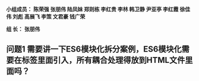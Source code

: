 

**小组成员： 陈荣强 张朋伟 陆凤妹  郑则栋 李红贵 李林 韩卫静 尹亚亭 李红霞  徐佳伟  刘彪  高展飞 李策  文君豪 钱广荣**

**组       长： 张朋伟**


## 问题1  需要讲一下ES6模块化拆分案例，ES6模块化需要在标签<script type="module"></script>里面引入，所有耦合处理得放到HTML文件里面吗？
